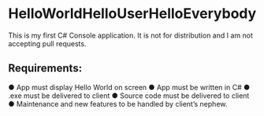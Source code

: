 # HelloWorldHelloUserHelloEverybody

This is my first C# Console application. It is not for distribution and I am not accepting pull
requests.

## Requirements:
● App must display Hello World on screen
● App must be written in C#
● .exe must be delivered to client
● Source code must be delivered to client
● Maintenance and new features to be handled by client’s nephew.
